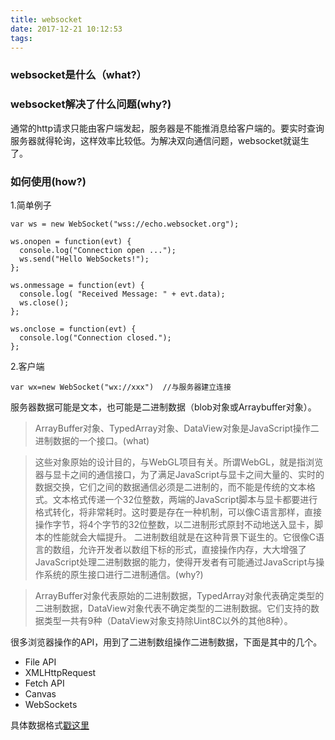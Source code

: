 ```yaml
---
title: websocket
date: 2017-12-21 10:12:53
tags:
---
```


### websocket是什么（what?）

### websocket解决了什么问题(why?)

通常的http请求只能由客户端发起，服务器是不能推消息给客户端的。要实时查询服务器就得轮询，这样效率比较低。为解决双向通信问题，websocket就诞生了。

### 如何使用(how?)

1.简单例子

    var ws = new WebSocket("wss://echo.websocket.org");

    ws.onopen = function(evt) { 
      console.log("Connection open ..."); 
      ws.send("Hello WebSockets!");
    };

    ws.onmessage = function(evt) {
      console.log( "Received Message: " + evt.data);
      ws.close();
    };

    ws.onclose = function(evt) {
      console.log("Connection closed.");
    };  

2.客户端

    var wx=new WebSocket("wx://xxx")  //与服务器建立连接

服务器数据可能是文本，也可能是二进制数据（blob对象或Arraybuffer对象）。

>ArrayBuffer对象、TypedArray对象、DataView对象是JavaScript操作二进制数据的一个接口。(what)

>这些对象原始的设计目的，与WebGL项目有关。所谓WebGL，就是指浏览器与显卡之间的通信接口，为了满足JavaScript与显卡之间大量的、实时的数据交换，它们之间的数据通信必须是二进制的，而不能是传统的文本格式。文本格式传递一个32位整数，两端的JavaScript脚本与显卡都要进行格式转化，将非常耗时。这时要是存在一种机制，可以像C语言那样，直接操作字节，将4个字节的32位整数，以二进制形式原封不动地送入显卡，脚本的性能就会大幅提升。
二进制数组就是在这种背景下诞生的。它很像C语言的数组，允许开发者以数组下标的形式，直接操作内存，大大增强了JavaScript处理二进制数据的能力，使得开发者有可能通过JavaScript与操作系统的原生接口进行二进制通信。(why?)

>ArrayBuffer对象代表原始的二进制数据，TypedArray对象代表确定类型的二进制数据，DataView对象代表不确定类型的二进制数据。它们支持的数据类型一共有9种（DataView对象支持除Uint8C以外的其他8种）。


很多浏览器操作的API，用到了二进制数组操作二进制数据，下面是其中的几个。

+ File API
+ XMLHttpRequest
+ Fetch API
+ Canvas
+ WebSockets


具体数据格式[戳这里](http://javascript.ruanyifeng.com/stdlib/arraybuffer.html)

